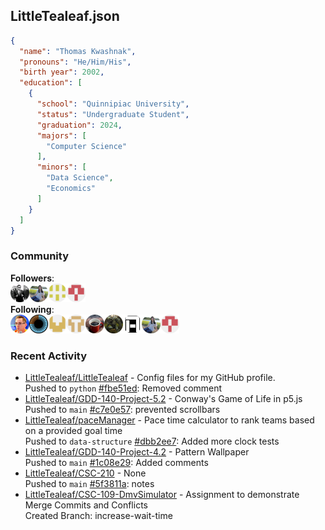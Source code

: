 <h2>LittleTealeaf.json</h2>

```json
{
  "name": "Thomas Kwashnak",
  "pronouns": "He/Him/His",
  "birth year": 2002,
  "education": [
    {
      "school": "Quinnipiac University",
      "status": "Undergraduate Student",
      "graduation": 2024,
      "majors": [
        "Computer Science"
      ],
      "minors": [
        "Data Science",
        "Economics"
      ]
    }
  ]
}
```
<h3>Community</h3>
<b>Followers</b>:<br><a href="https://github.com/PiyushYadav19"><img src="./assets/imgs/ wyzmn5sed9.png" alt = "PiyushYadav19" style="width:30px;height:30px"></a><a href="https://github.com/eebalboni"><img src="./assets/imgs/ d1c4qx9kwg.png" alt = "eebalboni" style="width:30px;height:30px"></a><a href="https://github.com/doriansyla"><img src="./assets/imgs/ dcsf34bo6e.png" alt = "doriansyla" style="width:30px;height:30px"></a><a href="https://github.com/PriscillaE1"><img src="./assets/imgs/ m5uy0c1fw8.png" alt = "PriscillaE1" style="width:30px;height:30px"></a><br>
<b>Following</b>:<br><a href="https://github.com/dragonbite"><img src="./assets/imgs/ lt1fg8s4rd.png" alt = "dragonbite" style="width:30px;height:30px"></a><a href="https://github.com/3b1b"><img src="./assets/imgs/ qjmt8iv5bs.png" alt = "3b1b" style="width:30px;height:30px"></a><a href="https://github.com/a-r-t"><img src="./assets/imgs/ 4ouzaygqnt.png" alt = "a-r-t" style="width:30px;height:30px"></a><a href="https://github.com/swirty"><img src="./assets/imgs/ lj8ahy2wqr.png" alt = "swirty" style="width:30px;height:30px"></a><a href="https://github.com/myhometoy"><img src="./assets/imgs/ a4i1ub850g.png" alt = "myhometoy" style="width:30px;height:30px"></a><a href="https://github.com/BobdaFett"><img src="./assets/imgs/ 4tg3l5drvi.png" alt = "BobdaFett" style="width:30px;height:30px"></a><a href="https://github.com/Clemeit"><img src="./assets/imgs/ y5ib8hxmf0.png" alt = "Clemeit" style="width:30px;height:30px"></a><a href="https://github.com/eebalboni"><img src="./assets/imgs/ d1c4qx9kwg.png" alt = "eebalboni" style="width:30px;height:30px"></a><a href="https://github.com/PriscillaE1"><img src="./assets/imgs/ m5uy0c1fw8.png" alt = "PriscillaE1" style="width:30px;height:30px"></a><br>
<h3>Recent Activity</h3>
<ul><li><a href="https://github.com/LittleTealeaf/LittleTealeaf">LittleTealeaf/LittleTealeaf</a> - Config files for my GitHub profile.<br>Pushed to <code>python</code> <a href="https://github.com/LittleTealeaf/LittleTealeaf/commit/fbe51ed91103879ce22f7faf8c205fc02c3f478f">#fbe51ed</a>: Removed comment</li><li><a href="https://github.com/LittleTealeaf/GDD-140-Project-5.2">LittleTealeaf/GDD-140-Project-5.2</a> - Conway's Game of Life in p5.js<br>Pushed to <code>main</code> <a href="https://github.com/LittleTealeaf/GDD-140-Project-5.2/commit/c7e0e5710827047d9a4ef89c0046459f42e6cbc7">#c7e0e57</a>: prevented scrollbars</li><li><a href="https://github.com/LittleTealeaf/paceManager">LittleTealeaf/paceManager</a> - Pace time calculator to rank teams based on a provided goal time<br>Pushed to <code>data-structure</code> <a href="https://github.com/LittleTealeaf/paceManager/commit/dbb2ee73d7d5982c2b374894d4d5b9330eb88fc7">#dbb2ee7</a>: Added more clock tests</li><li><a href="https://github.com/LittleTealeaf/GDD-140-Project-4.2">LittleTealeaf/GDD-140-Project-4.2</a> - Pattern Wallpaper<br>Pushed to <code>main</code> <a href="https://github.com/LittleTealeaf/GDD-140-Project-4.2/commit/1c08e293e6beb6db2a20e788eaa493adccbfa509">#1c08e29</a>: Added comments</li><li><a href="https://github.com/LittleTealeaf/CSC-210">LittleTealeaf/CSC-210</a> - None<br>Pushed to <code>main</code> <a href="https://github.com/LittleTealeaf/CSC-210/commit/5f3811ad02608689a4dd7d80e3eef03c7487ff25">#5f3811a</a>: notes</li><li><a href="https://github.com/LittleTealeaf/CSC-109-DmvSimulator">LittleTealeaf/CSC-109-DmvSimulator</a> - Assignment to demonstrate Merge Commits and Conflicts<br>Created Branch: increase-wait-time</li></ul>
